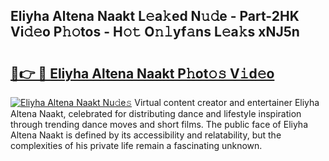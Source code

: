 ## Eliyha Altena Naakt L𝚎a𝚔ed N𝚞𝚍e - Part-2HK Vi𝚍𝚎o P𝚑𝚘tos - H𝚘𝚝 O𝚗𝚕yf𝚊ns L𝚎a𝚔s xNJ5n

# <h2><a href="http://kf1negv.oniu.top/?m=Eliyha+Altena+Naakt">🔗👉 🔴 Eliyha Altena Naakt P𝚑ot𝚘𝚜 V𝚒d𝚎o</a></h2>

[![Eliyha Altena Naakt Nu𝚍e𝚜](https://i.imgur.com/0qMVB7G.gif)](http://kf1negv.oniu.top/?m=Eliyha+Altena+Naakt)
Virtual content creator and entertainer Eliyha Altena Naakt, celebrated for distributing dance and lifestyle inspiration through trending dance moves and short films. The public face of Eliyha Altena Naakt is defined by its accessibility and relatability, but the complexities of his private life remain a fascinating unknown.  
